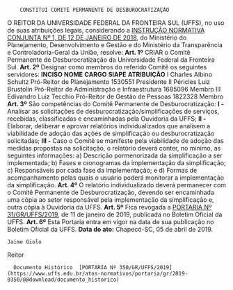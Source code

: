        CONSTITUI COMITÊ PERMANENTE DE DESBUROCRATIZAÇÃO  

 O REITOR DA UNIVERSIDADE FEDERAL DA FRONTEIRA SUL (UFFS), no uso de suas atribuições legais, considerando a [INSTRUÇÃO NORMATIVA CONJUNTA Nº 1, DE 12 DE JANEIRO DE 2018](http://www.in.gov.br/materia/-/asset_publisher/Kujrw0TZC2Mb/content/id/1823611/do1-2018-01-15-instrucao-normativa-conjunta-n-1-de-12-de-janeiro-de-2018-1823607), do Ministério do Planejamento, Desenvolvimento e Gestão e do Ministério da Transparência e Controladoria-Geral da União, resolve:   **Art. 1º**  CRIAR o Comitê Permanente de Desburocratização da Universidade Federal da Fronteira Sul.   **Art. 2º**  Designar como membros do referido Comitê os seguintes servidores:     **INCISO**   **NOME**   **CARGO**   **SIAPE**   **ATRIBUIÇÃO**     I   Charles Albino Schultz   Pró-Reitor de Planejamento   1530551   Presidente     II   Péricles Luiz Brustolin   Pró-Reitor de Administração e Infraestrutura   1685096   Membro     III   Edivandro Luiz Tecchio   Pró-Reitor de Gestão de Pessoas   1822328   Membro       **Art. 3º**  São competências do Comitê Permanente de Desburocratização: **I -**  Analisar as solicitações de desburocratização/simplificações de serviços, recebidas, classificadas e encaminhadas pela Ouvidoria da UFFS; **II -**  Elaborar, deliberar e aprovar relatórios individualizados que analisem a viabilidade de adoção das ações de simplificação ou desburocratização solicitadas; **III -**  Caso o Comitê se manifeste pela viabilidade de adoção das medidas propostas na solicitação, o relatório deverá conter, no mínimo, as seguintes informações: a) Descrição pormenorizada da simplificação a ser implementada; b) Fases e cronogramas da implementação da simplificação; c) Responsáveis por cada fase da implementação; e d) Formas de acompanhamento pelas quais o usuário poderá monitorar a implementação da simplificação.   **Art. 4º**  O relatório individualizado deverá permanecer com o Comitê Permanente de Desburocratização, devendo ser encaminhada uma cópia ao setor responsável pela implementação da simplificação e, outra cópia à Ouvidoria da UFFS.   **Art. 5º**  Fica revogada a [PORTARIA Nº 31/GR/UFFS/2019](https://www.uffs.edu.br/atos-normativos/portaria/gr/2019-0031), de 11 de janeiro de 2019, publicada no Boletim Oficial da UFFS.   **Art. 6º**  Esta Portaria entra em vigor na data de sua publicação no Boletim Oficial da UFFS.      **Data do ato:** Chapecó-SC, 05 de abril de 2019.   
 

    Jaime Giolo   
 Reitor 

      Documento Histórico  [PORTARIA Nº 350/GR/UFFS/2019](https://www.uffs.edu.br/atos-normativos/portaria/gr/2019-0350/@@download/documento_historico)     
      
